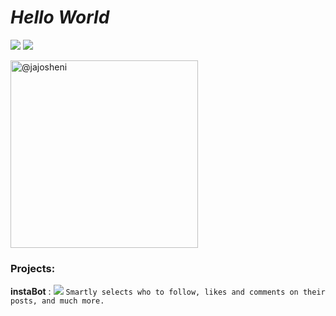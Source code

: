 
# _Hello World_

<a href="https://instagram.com/detajist" title="instapage"><img src="https://img.shields.io/badge/follow-instagram-orange.svg"></a>
<a href="mailto:shen.i@live.com" title="e-mail"><img src="https://img.shields.io/badge/email-me-blue.svg"></a>


<img width="300" height="300" class="avatar rounded-2" alt="@jajosheni" src="https://avatars2.githubusercontent.com/u/23244572?s=400&amp;u=60f2a8d4719ae67c747a58eb4ef8b6ee2ee16ee5&amp;v=4">


### Projects:
 
**instaBot** : <a href="https://jajosheni.github.io/instaBot" title="python InstaBot"><img src="https://img.shields.io/badge/python-instaBot-green.svg"></a>
`Smartly selects who to follow, likes and comments on their posts, and much more.`
